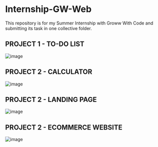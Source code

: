 # Internship-GW-Web
This repository is for my Summer Internship with Groww With Code and submitting its task in one collective folder.

PROJECT 1 - TO-DO LIST
----------------------------------------------------------------------------------------------------
![image](https://github.com/Mack69/Internship-GW-Web/assets/93669449/e66907e2-0e6e-42ec-ad0b-593a305abe9d)

PROJECT 2 - CALCULATOR
------------------------------------------------------------------------------------------------------

![image](https://github.com/Mack69/Internship-GW-Web/assets/93669449/4835b9a4-7c49-47ad-8110-46dcf730d7d8)


PROJECT 2 - LANDING PAGE
------------------------------------------------------------------------------------------------------

![image](https://github.com/Mack69/Internship-GW-Web/assets/93669449/14331f06-52f3-421b-b5bc-e5cf8f493ad0)


PROJECT 2 - ECOMMERCE WEBSITE
------------------------------------------------------------------------------------------------------

![image](https://github.com/Mack69/Internship-GW-Web/assets/93669449/6bc29c50-0172-47be-93c2-8be2ccc4afa8)
